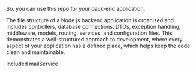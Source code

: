 So, you can use this repo for your back-end application. 

The file structure of a Node.js backend application is organized and includes controllers, database connections, DTOs, exception handling, middleware, models, routing, services, and configuration files. This demonstrates a well-structured approach to development, where every aspect of your application has a defined place, which helps keep the code clean and maintainable.

Included mailService
